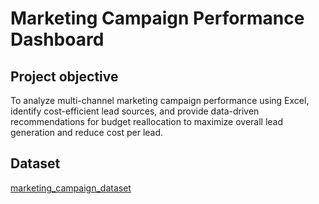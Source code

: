 # Marketing Campaign Performance Dashboard
## Project objective 
To analyze multi-channel marketing campaign performance using Excel, identify cost-efficient lead sources, and provide data-driven recommendations for budget reallocation to maximize overall lead generation and reduce cost per lead.
## Dataset
<a href="https://github.com/Sandrasunil08/Excel-dashboard/blob/main/marketing_campaign_dataset.csv.zip">marketing_campaign_dataset</a>

 

